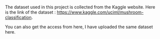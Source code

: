 The dataset used in this project is collected from the Kaggle website. Here is the link of the dataset : https://www.kaggle.com/uciml/mushroom-classification.

You can also get the access from here, I have uploaded the same dataset here.
